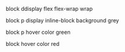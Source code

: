 block 
    ddisplay flex
    flex-wrap wrap

block p
    display inline-block
    background grey


block p hover 
    color green

block hover 
    color red
